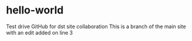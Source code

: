 # hello-world
Test drive GitHub for dst site collaboration
This is a branch of the main site with an edit added on line 3
